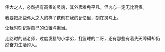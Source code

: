 伟大之人，必然拥有高贵的灵魂，其外表难免平凡，但内心一定无比高贵。

我要把那些伟大之人的样子镌刻在我的记忆里，刻在灵魂上。

让我时刻记得自己的位置与担当。

走路时的诸老师，过度发福的小学弟，打篮球的二哥，还有那些有着先天障碍却仍然奋力生活的人。

